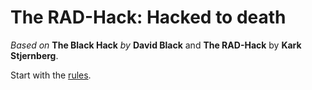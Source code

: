 # The RAD-Hack: Hacked to death

*Based on* **The Black Hack** *by* **David Black** and **The RAD-Hack** by **Kark Stjernberg**.

Start with the [rules](rules.md).

